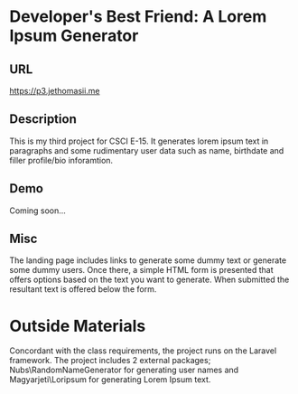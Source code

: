 # Developer's Best Friend: A Lorem Ipsum Generator

## URL
https://p3.jethomasii.me

## Description
This is my third project for CSCI E-15. It generates lorem ipsum text in paragraphs and some rudimentary user data such as name, birthdate and filler profile/bio inforamtion. 

## Demo
Coming soon...

## Misc
The landing page includes links to generate some dummy text or generate some dummy users. Once there, a simple HTML form is presented that offers options based on the text you want to generate. When submitted the resultant text is offered below the form.

# Outside Materials
Concordant with the class requirements, the project runs on the Laravel framework. The project includes 2 external packages; Nubs\RandomNameGenerator for generating user names and Magyarjeti\Loripsum for generating Lorem Ipsum text.
